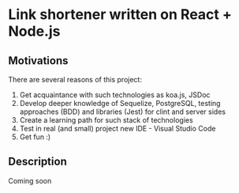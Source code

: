 # Link shortener written on React + Node.js

## Motivations

There are several reasons of this project:

1. Get acquaintance with such technologies as koa.js, JSDoc
2. Develop deeper knowledge of Sequelize, PostgreSQL, testing approaches (BDD) and libraries (Jest) for clint and server sides
3. Create a learning path for such stack of technologies
4. Test in real (and small) project new IDE - Visual Studio Code
5. Get fun :)

## Description

Coming soon
